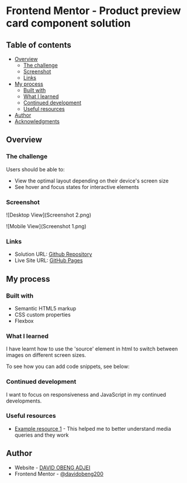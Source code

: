 # Frontend Mentor - Product preview card component solution

## Table of contents

- [Overview](#overview)
  - [The challenge](#the-challenge)
  - [Screenshot](#screenshot)
  - [Links](#links)
- [My process](#my-process)
  - [Built with](#built-with)
  - [What I learned](#what-i-learned)
  - [Continued development](#continued-development)
  - [Useful resources](#useful-resources)
- [Author](#author)
- [Acknowledgments](#acknowledgments)



## Overview

### The challenge

Users should be able to:

- View the optimal layout depending on their device's screen size
- See hover and focus states for interactive elements

### Screenshot

![Desktop View](Screenshot 2.png)

![Mobile View](Screenshot 1.png)

### Links

- Solution URL: [Github Repository](https://github.com/davidobeng200/product-preview-card-component-main.git)
- Live Site URL: [GitHub Pages](https://your-live-site-url.com)

## My process

### Built with

- Semantic HTML5 markup
- CSS custom properties
- Flexbox


### What I learned
I have learnt how to use the 'source' element in html to switch between images on different screen sizes.

To see how you can add code snippets, see below:


### Continued development
I want to focus on responsiveness and JavaScript in my continued developments.


### Useful resources

- [Example resource 1](https://www.w3schools.com/css/css_rwd_mediaqueries.asp) - This helped me to better understand media queries and they work



## Author

- Website - [DAVID OBENG ADJEI](https://www.your-site.com)
- Frontend Mentor - [@davidobeng200](https://www.frontendmentor.io/profile/davidobeng200)


